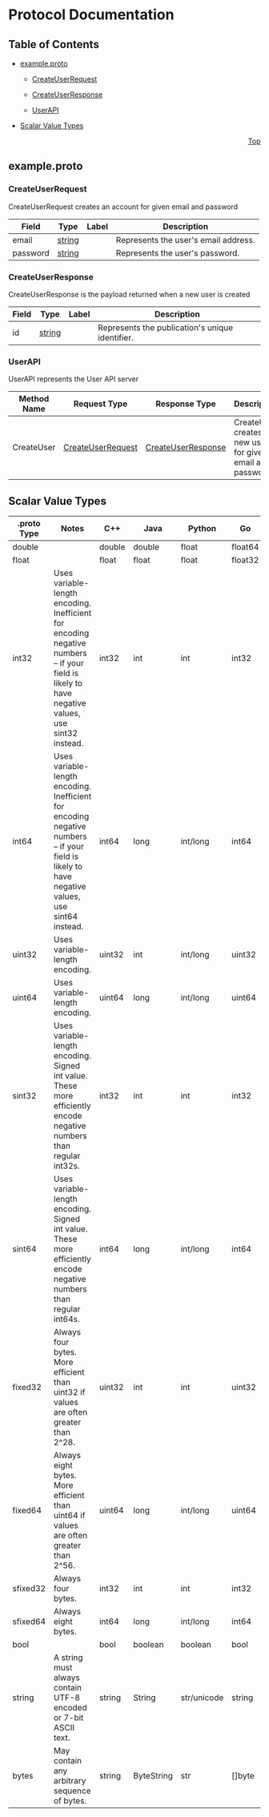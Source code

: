 # Protocol Documentation
<a name="top"></a>

## Table of Contents

- [example.proto](#example.proto)
    - [CreateUserRequest](#phogolabs.plex.example.sdk.CreateUserRequest)
    - [CreateUserResponse](#phogolabs.plex.example.sdk.CreateUserResponse)
  
  
  
    - [UserAPI](#phogolabs.plex.example.sdk.UserAPI)
  

- [Scalar Value Types](#scalar-value-types)



<a name="example.proto"></a>
<p align="right"><a href="#top">Top</a></p>

## example.proto



<a name="phogolabs.plex.example.sdk.CreateUserRequest"></a>

### CreateUserRequest
CreateUserRequest creates an account for given email and password


| Field | Type | Label | Description |
| ----- | ---- | ----- | ----------- |
| email | [string](#string) |  | Represents the user&#39;s email address. |
| password | [string](#string) |  | Represents the user&#39;s password. |






<a name="phogolabs.plex.example.sdk.CreateUserResponse"></a>

### CreateUserResponse
CreateUserResponse is the payload returned when a new user is created


| Field | Type | Label | Description |
| ----- | ---- | ----- | ----------- |
| id | [string](#string) |  | Represents the publication&#39;s unique identifier. |





 

 

 


<a name="phogolabs.plex.example.sdk.UserAPI"></a>

### UserAPI
UserAPI represents the User API server

| Method Name | Request Type | Response Type | Description |
| ----------- | ------------ | ------------- | ------------|
| CreateUser | [CreateUserRequest](#phogolabs.plex.example.sdk.CreateUserRequest) | [CreateUserResponse](#phogolabs.plex.example.sdk.CreateUserResponse) | CreateUser creates a new user for given email and password |

 



## Scalar Value Types

| .proto Type | Notes | C++ | Java | Python | Go | C# | PHP | Ruby |
| ----------- | ----- | --- | ---- | ------ | -- | -- | --- | ---- |
| <a name="double" /> double |  | double | double | float | float64 | double | float | Float |
| <a name="float" /> float |  | float | float | float | float32 | float | float | Float |
| <a name="int32" /> int32 | Uses variable-length encoding. Inefficient for encoding negative numbers – if your field is likely to have negative values, use sint32 instead. | int32 | int | int | int32 | int | integer | Bignum or Fixnum (as required) |
| <a name="int64" /> int64 | Uses variable-length encoding. Inefficient for encoding negative numbers – if your field is likely to have negative values, use sint64 instead. | int64 | long | int/long | int64 | long | integer/string | Bignum |
| <a name="uint32" /> uint32 | Uses variable-length encoding. | uint32 | int | int/long | uint32 | uint | integer | Bignum or Fixnum (as required) |
| <a name="uint64" /> uint64 | Uses variable-length encoding. | uint64 | long | int/long | uint64 | ulong | integer/string | Bignum or Fixnum (as required) |
| <a name="sint32" /> sint32 | Uses variable-length encoding. Signed int value. These more efficiently encode negative numbers than regular int32s. | int32 | int | int | int32 | int | integer | Bignum or Fixnum (as required) |
| <a name="sint64" /> sint64 | Uses variable-length encoding. Signed int value. These more efficiently encode negative numbers than regular int64s. | int64 | long | int/long | int64 | long | integer/string | Bignum |
| <a name="fixed32" /> fixed32 | Always four bytes. More efficient than uint32 if values are often greater than 2^28. | uint32 | int | int | uint32 | uint | integer | Bignum or Fixnum (as required) |
| <a name="fixed64" /> fixed64 | Always eight bytes. More efficient than uint64 if values are often greater than 2^56. | uint64 | long | int/long | uint64 | ulong | integer/string | Bignum |
| <a name="sfixed32" /> sfixed32 | Always four bytes. | int32 | int | int | int32 | int | integer | Bignum or Fixnum (as required) |
| <a name="sfixed64" /> sfixed64 | Always eight bytes. | int64 | long | int/long | int64 | long | integer/string | Bignum |
| <a name="bool" /> bool |  | bool | boolean | boolean | bool | bool | boolean | TrueClass/FalseClass |
| <a name="string" /> string | A string must always contain UTF-8 encoded or 7-bit ASCII text. | string | String | str/unicode | string | string | string | String (UTF-8) |
| <a name="bytes" /> bytes | May contain any arbitrary sequence of bytes. | string | ByteString | str | []byte | ByteString | string | String (ASCII-8BIT) |

